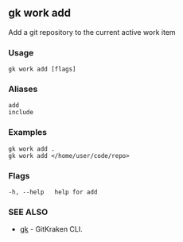 ## gk work add

Add a git repository to the current active work item

### Usage
```
gk work add [flags]
```
### Aliases
```
add
include
```

### Examples
```
gk work add .
gk work add </home/user/code/repo>
```

### Flags

```
-h, --help   help for add
```

### SEE ALSO

* [gk](gk.md)	 - GitKraken CLI.
